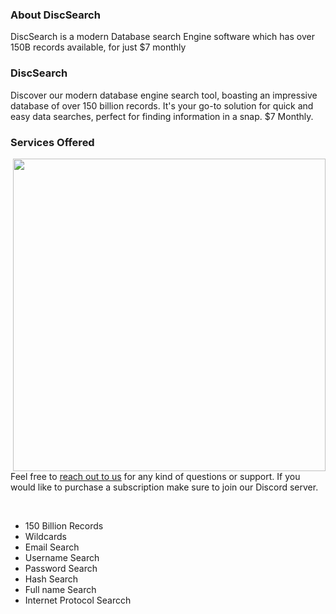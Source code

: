 ### About DiscSearch

DiscSearch is a modern Database search Engine software which has over 150B records available, for just $7 monthly

### DiscSearch

Discover our modern database engine search tool, boasting an impressive database of over 150 billion records. It's your go-to solution for quick and easy data searches, perfect for finding information in a snap. $7 Monthly.

### Services Offered

<img src="https://github.com/DiscSearch/.github/assets/138330732/91bc3a04-bbad-46be-b26b-a7910dc3d329" align="right" width="500px"/>

<br>

Feel free to <a href="https://discsearch.cc/discord/">reach out to us</a> for any kind of questions or support. If you would like to purchase a subscription make sure to join our Discord server.

<br>

- 150 Billion Records
- Wildcards
- Email Search
- Username Search
- Password Search
- Hash Search
- Full name Search
- Internet Protocol Searcch

<br clear="left"/>

